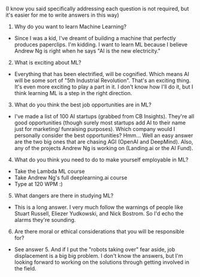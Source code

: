(I know you said specifically addressing each question is not required, but it's easier for me to write answers in this way)

1. Why do you want to learn Machine Learning?
- Since I was a kid, I've dreamt of building a machine that perfectly produces paperclips.
I'm kidding. I want to learn ML because I believe Andrew Ng is right when he says "AI is the new electricity."

2. What is exciting about ML?
- Everything that has been electrified, will be cognified. Which means AI will be some sort of "5th Industrial Revolution".
That's an exciting thing. It's even more exciting to play a part in it. 
I don't know how I'll do it, but I think learning ML is a step in the right direction.

3. What do you think the best job opportunities are in ML?
- I've made a list of 100 AI startups (grabbed from CB Insights). They're all good opportunities (though surely most startups add AI to their name just for marketing/ funraising purposes).
Which company would I personally consider the best opportunities? Hmm... Well an easy answer are the two big ones that are chasing AGI (OpenAI and DeepMind). Also, any of the projects Andrew Ng is working on (Landing.ai or the AI Fund). 

4. What do you think you need to do to make yourself employable in ML?
- Take the Lambda ML course
- Take Andrew Ng's full deeplearning.ai course
- Type at 120 WPM :)

5. What dangers are there in studying ML?
- This is a long answer. I very much follow the warnings of people like Stuart Russell, Eliezer Yudkowski, and Nick Bostrom. So I'd echo the alarms they're sounding. 

6. Are there moral or ethical considerations that you will be responsible for?
- See answer 5. And if I put the "robots taking over" fear aside, job displacement is a big big problem. I don't know the answers, but I'm looking forward to working on the solutions through getting involved in the field.
